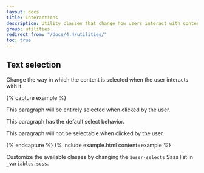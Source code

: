 ```yaml
---
layout: docs
title: Interactions
description: Utility classes that change how users interact with contents of a website.
group: utilities
redirect_from: "/docs/4.4/utilities/"
toc: true
---
```


## Text selection

Change the way in which the content is selected when the user interacts with it.

{% capture example %}
<p class="user-select-all">This paragraph will be entirely selected when clicked by the user.</p>
<p class="user-select-auto">This paragraph has the default select behavior.</p>
<p class="user-select-none">This paragraph will not be selectable when clicked by the user.</p>
{% endcapture %}
{% include example.html content=example %}

Customize the available classes by changing the `$user-selects` Sass list in `_variables.scss`.
